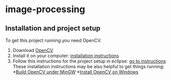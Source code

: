 image-processing
================

Installation and project setup
-------------------
To get this project running you need OpenCV.

1. Download [OpenCV](http://opencv.org/)
2. Install it on your computer: [installation instructions](http://docs.opencv.org/doc/tutorials/introduction/table_of_content_introduction/table_of_content_introduction.html)
3. Follow this instructions for the project setup in eclipse: [go to instructions](http://docs.opencv.org/doc/tutorials/introduction/linux_eclipse/linux_eclipse.html#linux-eclipse-usage)
These installation instructions may be also helpful to get things running:
*[Build OpenCV under MinGW](http://sourceforge.net/p/opencvmingw/wiki/Build%20OpenCV%20under%20MinGW/)
*[Install OpenCV on Windows](http://seevisionc.blogspot.co.uk/2011/09/linux-like-installation-of-opencv-230.html)
